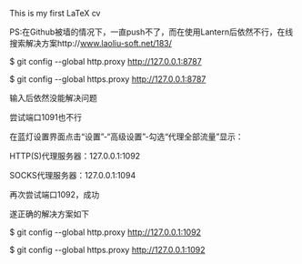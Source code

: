 This is my first LaTeX cv

PS:在Github被墙的情况下，一直push不了，而在使用Lantern后依然不行，在线搜索解决方案http://www.laoliu-soft.net/183/

$ git config --global http.proxy http://127.0.0.1:8787

$ git config --global https.proxy http://127.0.0.1:8787

输入后依然没能解决问题

尝试端口1091也不行

在蓝灯设置界面点击“设置”-“高级设置”-勾选“代理全部流量”显示：

HTTP(S)代理服务器：127.0.0.1:1092

SOCKS代理服务器：127.0.0.1:1094

再次尝试端口1092，成功

遂正确的解决方案如下

$ git config --global http.proxy http://127.0.0.1:1092

$ git config --global https.proxy http://127.0.0.1:1092

